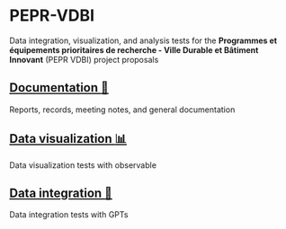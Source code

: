 # PEPR-VDBI

Data integration, visualization, and analysis tests for the **Programmes et équipements prioritaires de recherche - Ville Durable et Bâtiment Innovant** (PEPR VDBI) project proposals

## [Documentation :memo:](./Docs/README.md)
Reports, records, meeting notes, and general documentation

## [Data visualization :bar_chart:](./data-visualization)
Data visualization tests with observable
  
## [Data integration :calling:](./data-integration)
Data integration tests with GPTs
